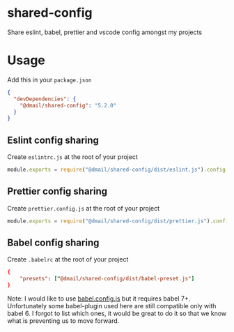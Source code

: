 # shared-config

Share eslint, babel, prettier and vscode config amongst my projects

# Usage

Add this in your `package.json`

```json
{
  "devDependencies": {
    "@dmail/shared-config": "5.2.0"
  }
}
```

## Eslint config sharing

Create `eslintrc.js` at the root of your project

```js
module.exports = require("@dmail/shared-config/dist/eslint.js").config
```

## Prettier config sharing

Create `prettier.config.js` at the root of your project

```js
module.exports = require("@dmail/shared-config/dist/prettier.js").config
```

## Babel config sharing

Create `.babelrc` at the root of your project

```rc
{
	"presets": ["@dmail/shared-config/dist/babel-preset.js"]
}
```

Note: I would like to use [babel.config.js](https://babeljs.io/docs/en/next/babelconfigjs.html) but it requires babel 7+.
Unfortunately some babel-plugin used here are still compatible only with babel 6.
I forgot to list which ones, it would be great to do it so that we know what is preventing us to move forward.
